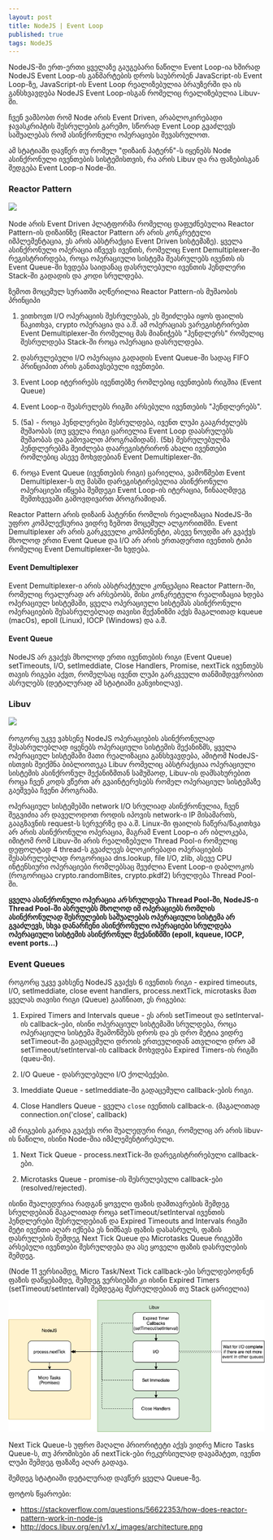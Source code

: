 ```yaml
---
layout: post
title: NodeJS | Event Loop
published: true
tags: NodeJS
---
```


NodeJS-ში ერთ-ერთი ყველაზე გაუგებარი ნაწილი Event Loop-ია ხშირად NodeJS Event Loop-ის განმარტების დროს საუბრობენ JavaScript-ის Event Loop-ზე, JavaScript-ის Event Loop რეალიზებულია ბრაუზერში და ის განსხვავდება NodeJS Event Loop-ისგან რომელიც რეალიზებულია Libuv-ში.

ჩვენ ვამბობთ რომ Node არის Event Driven, არაბლოკირებადი ჯავასკრიპტის შესრულების გარემო, სწორად Event Loop გვაძლევს საშუალებას რომ ასინქრონული ოპერაციები შევასრულოთ.

ამ სტატიაში დავწერ თუ რომელ "დიზაინ პატერნ"-ს იყენებს Node ასინქრონული ივენთების სისტემისთვის, რა არის Libuv და რა ფაზებისგან შედგება Event Loop-ი Node-ში.

### Reactor Pattern

![](https://i.stack.imgur.com/GtSae.jpg)

Node არის Event Driven პლატფორმა რომელიც დაფუძნებულია Reactor Pattern-ის დიზაინზე (Reactor Pattern არ არის კონკრეტული იმპლემენტაცია, ეს არის აბსტრაქცია Event Driven სისტემაზე).
ყველა ასინქრონული ოპერაცია იწვევს ივენთს, რომელიც Event Demultiplexer-ში რეგისტრირდება, როცა ოპერაციული სისტემა შეასრულებს ივენთს ის Event Queue-ში ხვდება საიდანაც დასრულებული ივენთის ჰენდლერი Stack-ში გადადის და კოდი სრულდება.

ზემოთ მოცემულ სურათში აღწერილია Reactor Pattern-ის მუშაობის პრინციპი

1. ვითხოვთ I/O ოპერაციის შესრულებას, ეს შეიძლება იყოს ფაილის წაკითხვა, crypto ოპერაცია და ა.შ. ამ ოპერაციას ვარეგისტრირებთ Event Demultiplexer-ში რომელიც მას მიანიჭებს "ჰენდლერს" რომელიც შესრულდება Stack-ში როცა ოპერაცია დასრულდება. 

2. დასრულებული I/O ოპერაცია გადადის Event Queue-ში სადაც FIFO პრინციპით არის განთავსებული ივენთები.

3. Event Loop იტერირებს ივენთებზე რომლებიც ივენთების რიგშია (Event Queue)

4. Event Loop-ი შეასრულებს რიგში არსებული ივენთების "ჰენდლერებს".

5. (5a) - როცა ჰენდლერები შესრულდება, ივენთ ლუპი გააგრძელებს მუშაობას (თუ ყველა რიგი ცარიელია Event Loop დაასრულებს მუშაობას და გამოვალთ პროგრამიდან). (5b) შესრულებულმა ჰენდლერებმა შეიძლება დაარეგისტრირონ ახალი ივენთები რომლებიც ასევე მოხვდებიან Event Demultiplexer-ში.

6. როცა Event Queue (ივენთების რიგი) ცარიელია, ვამოწმებთ Event Demultiplexer-ს თუ მასში დარეგისტირებულია ასინქრონული ოპერაციები იწყება შემდეგი Event Loop-ის იტერაცია, წინააღმდეგ შემთხვევაში გამოვდივართ პროგრამიდან.

Reactor Pattern არის დიზაინ პატერნი რომლის რეალიზაცია NodeJS-ში უფრო კომპლექსურია ვიდრე ზემოთ მოცემულ ალგორითმში. Event Demultiplexer არ არის გარკვეული კომპონენტი, ასევე ნოუდში არ გვაქვს მხოლოდ ერთი Event Queue და I/O არ არის ერთადერთი ივენთის ტიპი რომელიც Event Demultiplexer-ში ხვდება.

#### Event Demultiplexer
Event Demultiplexer-ი არის აბსტრაქტული კონცეპცია Reactor Pattern-ში, რომელიც რეალურად არ არსებობს, მისი კონკრეტული რეალიზაცია ხდება ოპერაციულ სისტემაში, ყველა ოპერაციული სისტემას ასინქრონული ოპერაციების შესასრულებლად თავისი მექანიზმი აქვს მაგალითად kqueue (macOs), epoll (Linux), IOCP (Windows) და ა.შ.

#### Event Queue 
NodeJS არ გვაქვს მხოლოდ ერთი ივენთების რიგი (Event Queue) setTimeouts, I/O, setImeddiate, Close Handlers, Promise, nextTick ივენთებს თავის რიგები აქვთ, რომელსაც ივენთ ლუპი გარკვეული თანმიმდევრობით ასრულებს (დეტალურად ამ სტატიაში განვიხილავ).


### Libuv
![](http://docs.libuv.org/en/v1.x/_images/architecture.png)

როგორც უკვე ვახსენე NodeJS ოპერაციების ასინქრონულად შესასრულებლად იყენებს ოპერაციული სისტემის მექანიზმს, ყველა ოპერაციულ სისტემაში მათი რეალიზაცია განსხვავდება, ამიტომ NodeJS-ისთვის შეიქმნა ბიბლიოთეკა Libuv რომელიც აბსტრაქციაა ოპერაციული სისტემის ასინქრონულ მექანიზმთან სამუშაოდ, Libuv-ის დამსახურებით როცა ჩვენ კოდს ვწერთ არ გვაინტერესებს რომელ ოპერაციულ სისტემაზე გაეშვება ჩვენი პროგრამა. 

ოპერაციულ სისტემებში network I/O სრულიად ასინქრონულია, ჩვენ შეგვიძია არ დაველოდოთ როდის იპოვის network-ი IP მისამართს, გააგზავნის request-ს სერვერზე და ა.შ. Linux-ში ფაილის ჩაწერა/წაკითხვა არ არის ასინქრონული ოპერაცია, მაგრამ Event Loop–ი არ იბლოკება, იმიტომ რომ Libuv-ში არის რეალიზებული Thread Pool-ი რომელიც დეფოლტად 4 thread-ს გვაძლევს ბლოკირებადი ოპერაციების შესასრულებლად როგორიცაა dns.lookup, file I/O, zlib, ასევე CPU ინტენსიური ოპერაციები რომლებსაც შეუძლია Event Loop-ი დაბლოკოს (როგორიცაა crypto.randomBites, crypto.pkdf2) სრულდება Thread Pool-ში.

**ყველა ასინქრონული ოპერაცია *არ* სრულდება Thread Pool-ში, NodeJS-ი Thread Pool-ში ასრულებს მხოლოდ იმ ოპერაციებს რომლის ასინქრონულად შესრულების საშუალებას ოპერაციული სისტემა არ გვაძლევს, სხვა დანარჩენი ასინქრონული ოპერაციები სრულდება ოპერაციული სისტემის ასინქრონულ მექანიზმში (epoll, kqueue, IOCP, event ports...)**

### Event Queues

როგორც უკვე ვახსენე NodeJS გვაქვს 6 ივენთის რიგი -
expired timeouts, I/O, setImeddiate, close event handlers, process.nextTick, microtasks მათ ყველას თავისი რიგი (Queue) გააჩნიათ, ეს რიგებია:

1. Expired Timers and Intervals queue - ეს არის setTimeout და setInterval-ის callback–ები, ისინი ოპერაციულ სისტემაში სრულდება, როცა ოპერაციული სისტემა შეამოწმებს დროს და ეს დრო მეტია ვიდრე setTimeout-ში გადაცემული დროის ერთეულიდან ათვლილი დრო ამ setTimeout/setInterval-ის callback მოხვდება Expired Timers-ის რიგში (queu-ში).

2. I/O Queue - დასრულებული I/O ქოლბექები. 

3. Imeddiate Queue - setImeddiate-ში გადაცემული callback-ების რიგი.

4. Close Handlers Queue - ყველა `close` ივენთის callback-ი. (მაგალითად connection.on('close', callback)

ამ რიგების გარდა გვაქვს ორი შუალედური რიგი, რომელიც არ არის libuv-ის ნაწილი, ისინი Node-შია იმპლემენტირებული. 

1. Next Tick Queue - process.nextTick-ში დარეგისტრირებული callback-ები.

2. Microtasks Queue - promise-ის შესრულებული callback-ები (resolved/rejected).

ისინი შუალედურია რადგან ყოველი ფაზის დამთავრების შემდეგ სრულდებიან მაგალითად როცა setTimeout/setInterval ივენთის ჰენდლერები შესრულდებიან და Expired Timeouts and Intervals რიგში მეტი ივენთი აღარ იქნება ეს ნიშნავს ფაზის დასასრულს, ფაზის დასრულების შემდეგ Next Tick Queue და Microtasks Queue რიგებში არსებული ივენთები შესრულდება და ასე ყოველი ფაზის დასრულების შემდეგ.

(Node 11 ვერსიამდე, Micro Task/Next Tick callback-ები სრულდებოდნენ ფაზის დაწყებამდე, შემდეგ ვერსიებში კი ისინი Expired Timers (setTimeout/setInterval) შემდეგაც შესრულდებიან თუ Stack ცარიელია)

![](https://raw.githubusercontent.com/nikolozz/blog/master/images/Untitled.drawio.png)

Next Tick Queue-ს უფრო მაღალი პრიორიტეტი აქვს ვიდრე Micro Tasks Queue-ს, თუ პრომისები ან nextTick-ები რეკურსიულად დავამატეთ, ივენთ ლუპი შემდეგ ფაზაზე აღარ გადავა.

შემდეგ სტატიაში დეტალურად დავწერ ყველა Queue-ზე.

ფოტოს წყაროები:
- https://stackoverflow.com/questions/56622353/how-does-reactor-pattern-work-in-node-js
- http://docs.libuv.org/en/v1.x/_images/architecture.png